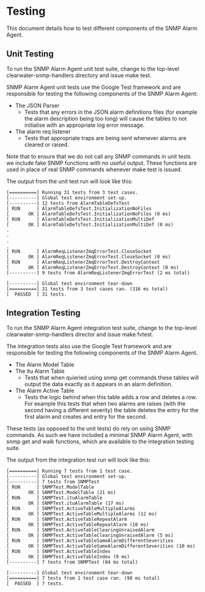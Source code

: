 Testing
=======

This document details how to test different components of the SNMP Alarm Agent. 

Unit Testing
------------

To run the SNMP Alarm Agent unit test suite, change to the top-level
clearwater-snmp-handlers directory and issue make test.

SNMP Alarm Agent unit tests use the Google Test framework and are responsible
for testing the following components of the SNMP Alarm Agent:

- The JSON Parser
  - Tests that any errors in the JSON alarm definitions files (for example the
    alarm description being too long) will cause the tables to not initialise
    with an appropriate log error message.
- The alarm req listener
  - Tests that appropriate traps are being sent whenever alarms are cleared or
    raised.

Note that to ensure that we do not call any SNMP commands in unit tests we
include fake SNMP functions with no useful output. These functions are used in
place of real SNMP commands  whenever make test is issued.

The output from the unit test run will look like this:
```
[==========] Running 31 tests from 3 test cases.
[----------] Global test environment set-up.
[----------] 12 tests from AlarmTableDefsTest
[ RUN      ] AlarmTableDefsTest.InitializationNoFiles
[       OK ] AlarmTableDefsTest.InitializationNoFiles (0 ms)
[ RUN      ] AlarmTableDefsTest.InitializationMultiDef
[       OK ] AlarmTableDefsTest.InitializationMultiDef (0 ms)
.
.
.
.
[ RUN      ] AlarmReqListenerZmqErrorTest.CloseSocket
[       OK ] AlarmReqListenerZmqErrorTest.CloseSocket (0 ms)
[ RUN      ] AlarmReqListenerZmqErrorTest.DestroyContext
[       OK ] AlarmReqListenerZmqErrorTest.DestroyContext (0 ms)
[----------] 9 tests from AlarmReqListenerZmqErrorTest (2 ms total)

[----------] Global test environment tear-down
[==========] 31 tests from 3 test cases ran. (316 ms total)
[  PASSED  ] 31 tests.
```

Integration Testing
-------------------

To run the SNMP Alarm Agent integration test suite, change to the top-level
clearwater-snmp-handlers director and issue make fvtest.

The integration tests also use the Google Test framework and are responsible for
testing the following components of the SNMP Alarm Agent.

- The Alarm Model Table
- The itu Alarm Table
  - Tests that when quieried using snmp get commands these tables will output the
    data exactly as it appears in an alarm definition. 
- The Alarm Active Table
  - Tests the logic behind when this table adds a row and deletes a row. For
    example this tests that when two alarms are raises (with the second having a
    different severity) the table deletes the entry for the first alarm and
    creates and entry for the second.

These tests (as opposed to the unit tests) do rely on using SNMP commands. As
such we have included a minimal SNMP Alarm Agent, with snmp get and walk
functions, which are available to the integration testing suite.

The output from the integration test run will look like this:
```
[==========] Running 7 tests from 1 test case.
[----------] Global test environment set-up.
[----------] 7 tests from SNMPTest
[ RUN      ] SNMPTest.ModelTable
[       OK ] SNMPTest.ModelTable (21 ms)
[ RUN      ] SNMPTest.ituAlarmTable
[       OK ] SNMPTest.ituAlarmTable (17 ms)
[ RUN      ] SNMPTest.ActiveTableMultipleAlarms
[       OK ] SNMPTest.ActiveTableMultipleAlarms (12 ms)
[ RUN      ] SNMPTest.ActiveTableRepeatAlarm
[       OK ] SNMPTest.ActiveTableRepeatAlarm (10 ms)
[ RUN      ] SNMPTest.ActiveTableClearingUnraisedAlarm
[       OK ] SNMPTest.ActiveTableClearingUnraisedAlarm (5 ms)
[ RUN      ] SNMPTest.ActiveTableSameAlarmDifferentSeverities
[       OK ] SNMPTest.ActiveTableSameAlarmDifferentSeverities (10 ms)
[ RUN      ] SNMPTest.ActiveTableIndex
[       OK ] SNMPTest.ActiveTableIndex (9 ms)
[----------] 7 tests from SNMPTest (84 ms total)

[----------] Global test environment tear-down
[==========] 7 tests from 1 test case ran. (98 ms total)
[  PASSED  ] 7 tests.
```
